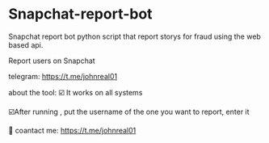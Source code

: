 # Snapchat-report-bot
Snapchat report bot python script that report storys for fraud using the web based api.

Report users on Snapchat

telegram: https://t.me/johnreal01

about the tool:
   ☑️ It works on all systems
   
   ☑️After running , put the username of the one you want to report, enter it

📨   coantact me: https://t.me/johnreal01
